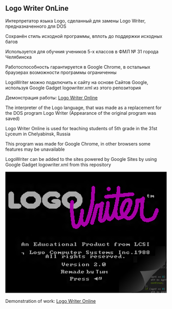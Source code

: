 Logo Writer OnLine
-------------------


Интерпретатор языка Logo, сделанный для замены Logo Writer, предназначенного для DOS

Сохранён стиль исходной программы, вплоть до поддержки исходных багов

Используется для обучния учеников 5-х классов в ФМЛ № 31 города Челябинска

Работоспособность гарантируется в Google Chrome, в остальных браузерах возможности программы ограниченны

LogoWriter можно подключить к сайту на основе Сайтов Google, используя Google Gadget logowriter.xml из этого репозитория

Демонстрация работы: [Logo Writer Online](https://sites.google.com/site/danilkolikov/logo-writer)





The interpreter of the Logo language, that was made as a replacement for the DOS program Logo Writer
(Appearance of the original program was saved)

Logo Writer Online is used for teaching students of 5th grade in the 31st Lyceum in Chelyabinsk, Russia

This program was made for Google Chrome, in other browsers some features may be unavailable

LogoWriter can be added to the sites powered by Google Sites by using Google Gadget logowriter.xml from this repository

![alt tag](https://github.com/danilkolikov/logowriter/raw/master/splash.png)

Demonstration of work: [Logo Writer Online](https://sites.google.com/site/danilkolikov/logo-writer)

